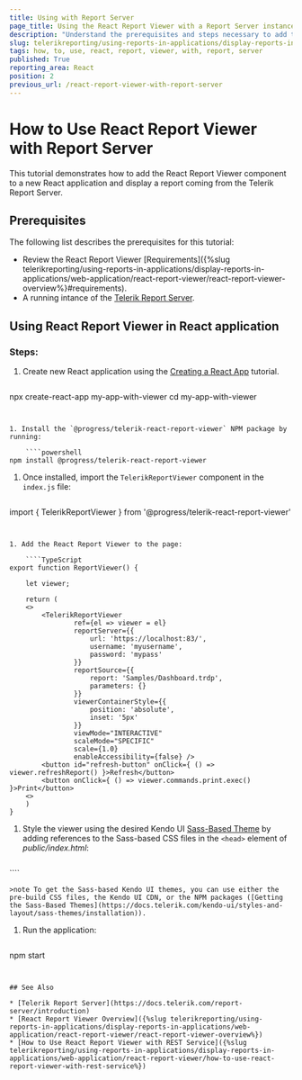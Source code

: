 ```yaml
---
title: Using with Report Server
page_title: Using the React Report Viewer with a Report Server instance
description: "Understand the prerequisites and steps necessary to add the React Report Viewer component to a new React application. Learn how to display a report coming from a Telerik Report Server."
slug: telerikreporting/using-reports-in-applications/display-reports-in-applications/web-application/react-report-viewer/how-to-use-react-report-viewer-with-report-server
tags: how, to, use, react, report, viewer, with, report, server
published: True
reporting_area: React
position: 2
previous_url: /react-report-viewer-with-report-server
---
```


# How to Use React Report Viewer with Report Server

This tutorial demonstrates how to add the React Report Viewer component to a new React application and display a report coming from the Telerik Report Server.

## Prerequisites

The following list describes the prerequisites for this tutorial:

* Review the React Report Viewer [Requirements]({%slug telerikreporting/using-reports-in-applications/display-reports-in-applications/web-application/react-report-viewer/react-report-viewer-overview%}#requirements).
* A running intance of the [Telerik Report Server](https://docs.telerik.com/report-server/introduction).

## Using React Report Viewer in React application


### Steps:

1. Create new React application using the [Creating a React App](https://react.dev/learn/creating-a-react-app) tutorial.

	````powershell
npx create-react-app my-app-with-viewer
	cd my-app-with-viewer
````


1. Install the `@progress/telerik-react-report-viewer` NPM package by running:

	````powershell
npm install @progress/telerik-react-report-viewer
````


1. Once installed, import the `TelerikReportViewer` component in the `index.js` file:

	````JavaScript
import { TelerikReportViewer } from '@progress/telerik-react-report-viewer'
````


1. Add the React Report Viewer to the page:

	````TypeScript
export function ReportViewer() {

	let viewer;

	return (
	<>
		<TelerikReportViewer
				ref={el => viewer = el}
				reportServer={{
					url: 'https://localhost:83/',
					username: 'myusername',
					password: 'mypass'
				}}
				reportSource={{
					report: 'Samples/Dashboard.trdp',
					parameters: {}
				}}
				viewerContainerStyle={{
					position: 'absolute',
					inset: '5px'
				}}
				viewMode="INTERACTIVE"
				scaleMode="SPECIFIC"
				scale={1.0}
				enableAccessibility={false} /> 
		<button id="refresh-button" onClick={ () => viewer.refreshReport() }>Refresh</button>
		<button onClick={ () => viewer.commands.print.exec() }>Print</button>
	<>
	)
}
````


1. Style the viewer using the desired Kendo UI [Sass-Based Theme](https://docs.telerik.com/kendo-ui/styles-and-layout/sass-themes/overview) by adding references to the Sass-based CSS files in the `<head>` element of _public/index.html_:

	````HTML
<link href="https://kendo.cdn.telerik.com/themes/10.2.0/default/default-ocean-blue.css" rel="stylesheet" />
````

	>note To get the Sass-based Kendo UI themes, you can use either the pre-build CSS files, the Kendo UI CDN, or the NPM packages ([Getting the Sass-Based Themes](https://docs.telerik.com/kendo-ui/styles-and-layout/sass-themes/installation)).

1. Run the application:

	````powershell
npm start
````


## See Also

* [Telerik Report Server](https://docs.telerik.com/report-server/introduction)
* [React Report Viewer Overview]({%slug telerikreporting/using-reports-in-applications/display-reports-in-applications/web-application/react-report-viewer/react-report-viewer-overview%})
* [How to Use React Report Viewer with REST Service]({%slug telerikreporting/using-reports-in-applications/display-reports-in-applications/web-application/react-report-viewer/how-to-use-react-report-viewer-with-rest-service%})
